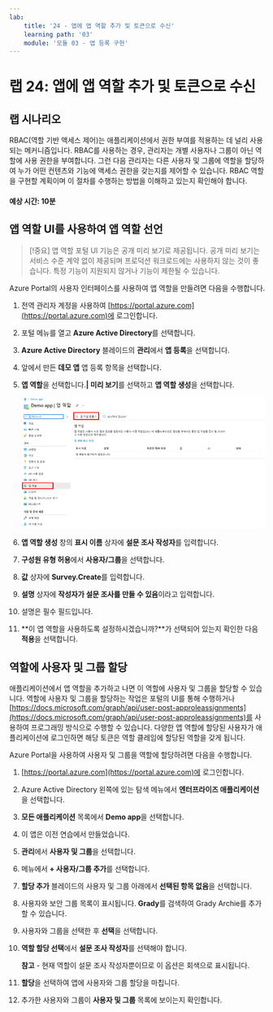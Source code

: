 ```yaml
---
lab:
    title: '24 - 앱에 앱 역할 추가 및 토큰으로 수신'
    learning path: '03'
    module: '모듈 03 - 앱 등록 구현'
---
```


# 랩 24: 앱에 앱 역할 추가 및 토큰으로 수신

## 랩 시나리오

RBAC(역할 기반 액세스 제어)는 애플리케이션에서 권한 부여를 적용하는 데 널리 사용되는 메커니즘입니다. RBAC를 사용하는 경우, 관리자는 개별 사용자나 그룹이 아닌 역할에 사용 권한을 부여합니다. 그런 다음 관리자는 다른 사용자 및 그룹에 역할을 할당하여 누가 어떤 컨텐츠와 기능에 액세스 권한을 갖는지를 제어할 수 있습니다. RBAC 역할을 구현할 계획이며 이 절차를 수행하는 방법을 이해하고 있는지 확인해야 합니다.

#### 예상 시간: 10분

## 앱 역할 UI를 사용하여 앱 역할 선언

>[!중요]
>앱 역할 포털 UI 기능은 공개 미리 보기로 제공됩니다. 공개 미리 보기는 서비스 수준 계약 없이 제공되며 프로덕션 워크로드에는 사용하지 않는 것이 좋습니다. 특정 기능이 지원되지 않거나 기능이 제한될 수 있습니다.

Azure Portal의 사용자 인터페이스를 사용하여 앱 역할을 만들려면 다음을 수행합니다.

1. 전역 관리자 계정을 사용하여 [https://portal.azure.com](https://portal.azure.com)에 로그인합니다.

2. 포털 메뉴를 열고 **Azure Active Directory**를 선택합니다.

3. **Azure Active Directory** 블레이드의 **관리**에서 **앱 등록**을 선택합니다.

4. 앞에서 만든 **데모 앱** 앱 등록 항목을 선택합니다.

5. **앱 역할**을 선택합니다.**| 미리 보기**를 선택하고 **앱 역할 생성**을 선택합니다.

    ![앱 만들기 역할이 강조 표시된 앱 역할을 보여주는 화면 이미지](./media/lp3-mod3-app-roles-create-app-role.png)

6. **앱 역할 생성** 창의 **표시 이름** 상자에 **설문 조사 작성자**를 입력합니다.

7. **구성원 유형 허용**에서 **사용자/그룹**을 선택합니다.

8. **값** 상자에 **Survey.Create**를 입력합니다.

9. **설명** 상자에 **작성자가 설문 조사를 만들 수 있음**이라고 입력합니다.

10. 설명은 필수 필드입니다.

11. **이 앱 역할을 사용하도록 설정하시겠습니까?**가 선택되어 있는지 확인한 다음 **적용**을 선택합니다.

## 역할에 사용자 및 그룹 할당

애플리케이션에서 앱 역할을 추가하고 나면 이 역할에 사용자 및 그룹을 할당할 수 있습니다. 역할에 사용자 및 그룹을 할당하는 작업은 포털의 UI를 통해 수행하거나 [https://docs.microsoft.com/graph/api/user-post-approleassignments](https://docs.microsoft.com/graph/api/user-post-approleassignments)를 사용하여 프로그래밍 방식으로 수행할 수 있습니다. 다양한 앱 역할에 할당된 사용자가 애플리케이션에 로그인하면 해당 토큰은 역할 클레임에 할당된 역할을 갖게 됩니다.

Azure Portal을 사용하여 사용자 및 그룹을 역할에 할당하려면 다음을 수행합니다.

1. [https://portal.azure.com](https://portal.azure.com)에 로그인합니다.

2. Azure Active Directory 왼쪽에 있는 탐색 메뉴에서 **엔터프라이즈 애플리케이션**을 선택합니다.

3. **모든 애플리케이션** 목록에서 **Demo app**을 선택합니다.

4. 이 앱은 이전 연습에서 만들었습니다.

5. **관리**에서 **사용자 및 그룹**을 선택합니다.

6. 메뉴에서 **+ 사용자/그룹 추가**를 선택합니다.

7. **할당 추가** 블레이드의 사용자 및 그룹 아래에서 **선택된 항목 없음**을 선택합니다.

8. 사용자와 보안 그룹 목록이 표시됩니다. **Grady**를 검색하여 Grady Archie를 추가할 수 있습니다.

9. 사용자와 그룹을 선택한 후 **선택**을 선택합니다.

10. **역할 할당 선택**에서 **설문 조사 작성자**를 선택해야 합니다.

    **참고** - 현재 역할이 설문 조사 작성자뿐이므로 이 옵션은 회색으로 표시됩니다.

11. **할당**을 선택하여 앱에 사용자와 그룹 할당을 마칩니다.

12. 추가한 사용자와 그룹이 **사용자 및 그룹** 목록에 보이는지 확인합니다.
